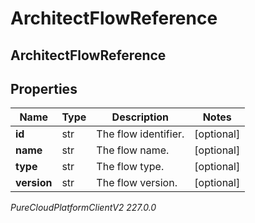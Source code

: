 # ArchitectFlowReference

## ArchitectFlowReference

## Properties

|Name | Type | Description | Notes|
|------------ | ------------- | ------------- | -------------|
| **id** | str | The flow identifier. | [optional] |
| **name** | str | The flow name. | [optional] |
| **type** | str | The flow type. | [optional] |
| **version** | str | The flow version. | [optional] |



_PureCloudPlatformClientV2 227.0.0_
